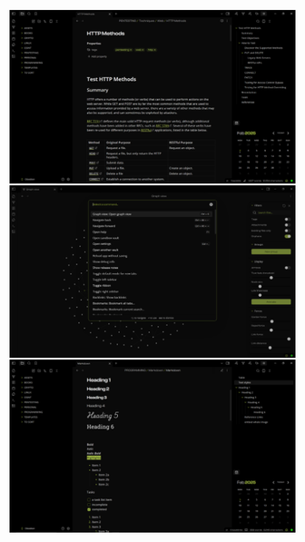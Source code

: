 ![Screenshot1](./img/dObsidian1.PNG) 
![Screenshot2](./img/dObsidian2.PNG) 
![Screenshot3](./img/dObsidian3.PNG) 

